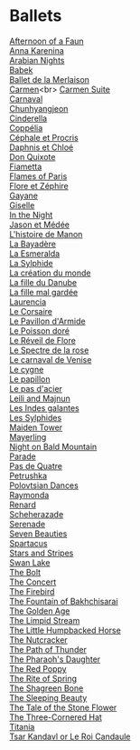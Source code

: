 # Ballets
[Afternoon of a Faun](https://en.wikipedia.org/wiki/Afternoon_of_a_Faun_(Nijinsky))<br>
[Anna Karenina](https://en.wikipedia.org/wiki/Anna_Karenina)<br>
[Arabian Nights](https://en.wikipedia.org/wiki/Arabian_Nights_(ballet))<br>
[Babek](https://en.wikipedia.org/wiki/Babek_(ballet))<br>
[Ballet de la Merlaison](https://en.wikipedia.org/wiki/Ballet_de_la_Merlaison)<br>
[Carmen](https://en.wikipedia.org/wiki/Carmen_(1949_ballet))<br>
[Carmen Suite](https://en.wikipedia.org/wiki/Carmen_Suite_(ballet))<br>
[Carnaval](https://en.wikipedia.org/wiki/Carnaval)<br>
[Chunhyangjeon](https://en.wikipedia.org/wiki/Chunhyangjeon)<br>
[Cinderella](https://en.wikipedia.org/wiki/Cinderella_(Prokofiev))<br>
[Coppélia](https://en.wikipedia.org/wiki/Copp%C3%A9lia)<br>
[Céphale et Procris](https://en.wikipedia.org/wiki/C%C3%A9phale_et_Procris_(Gr%C3%A9try))<br>
[Daphnis et Chloé](https://en.wikipedia.org/wiki/Daphnis_et_Chlo%C3%A9)<br>
[Don Quixote](https://en.wikipedia.org/wiki/Don_Quixote_(ballet))<br>
[Fiametta](https://en.wikipedia.org/wiki/Fiametta)<br>
[Flames of Paris](https://en.wikipedia.org/wiki/Flames_of_Paris)<br>
[Flore et Zéphire](https://en.wikipedia.org/wiki/Flore_et_Z%C3%A9phire)<br>
[Gayane](https://en.wikipedia.org/wiki/Gayane)<br>
[Giselle](https://en.wikipedia.org/wiki/Giselle)<br>
[In the Night](https://en.wikipedia.org/wiki/In_the_Night)<br>
[Jason et Médée](https://en.wikipedia.org/wiki/Jason_et_M%C3%A9d%C3%A9e)<br>
[L'histoire de Manon](https://en.wikipedia.org/wiki/L%27histoire_de_Manon)<br>
[La Bayadère](https://en.wikipedia.org/wiki/La_Bayad%C3%A8re)<br>
[La Esmeralda](https://en.wikipedia.org/wiki/La_Esmeralda_(ballet))<br>
[La Sylphide](https://en.wikipedia.org/wiki/La_Sylphide)<br>
[La création du monde](https://en.wikipedia.org/wiki/La_cr%C3%A9ation_du_monde)<br>
[La fille du Danube](https://en.wikipedia.org/wiki/La_fille_du_Danube)<br>
[La fille mal gardée](https://en.wikipedia.org/wiki/La_fille_mal_gard%C3%A9e)<br>
[Laurencia](https://en.wikipedia.org/wiki/Laurencia_(ballet))<br>
[Le Corsaire](https://en.wikipedia.org/wiki/Le_Corsaire)<br>
[Le Pavillon d'Armide](https://en.wikipedia.org/wiki/Le_Pavillon_d%27Armide)<br>
[Le Poisson doré](https://en.wikipedia.org/wiki/Le_Poisson_dor%C3%A9)<br>
[Le Réveil de Flore](https://en.wikipedia.org/wiki/Le_R%C3%A9veil_de_Flore)<br>
[Le Spectre de la rose](https://en.wikipedia.org/wiki/Le_Spectre_de_la_rose)<br>
[Le carnaval de Venise](https://en.wikipedia.org/wiki/Le_carnaval_de_Venise)<br>
[Le cygne](https://en.wikipedia.org/wiki/Le_cygne)<br>
[Le papillon](https://en.wikipedia.org/wiki/Le_papillon_(ballet))<br>
[Le pas d'acier](https://en.wikipedia.org/wiki/Le_pas_d%27acier_(Prokofiev))<br>
[Leili and Majnun](https://en.wikipedia.org/wiki/Leili_and_Majnun_(ballet))<br>
[Les Indes galantes](https://en.wikipedia.org/wiki/Les_Indes_galantes)<br>
[Les Sylphides](https://en.wikipedia.org/wiki/Les_Sylphides)<br>
[Maiden Tower](https://en.wikipedia.org/wiki/Maiden_Tower_(ballet))<br>
[Mayerling](https://en.wikipedia.org/wiki/Mayerling_(ballet))<br>
[Night on Bald Mountain](https://en.wikipedia.org/wiki/Night_on_Bald_Mountain)<br>
[Parade](https://en.wikipedia.org/wiki/Parade_(ballet))<br>
[Pas de Quatre](https://en.wikipedia.org/wiki/Pas_de_Quatre)<br>
[Petrushka](https://en.wikipedia.org/wiki/Petrushka_(ballet))<br>
[Polovtsian Dances](https://en.wikipedia.org/wiki/Polovtsian_Dances)<br>
[Raymonda](https://en.wikipedia.org/wiki/Raymonda)<br>
[Renard](https://en.wikipedia.org/wiki/Renard_(Stravinsky))<br>
[Scheherazade](https://en.wikipedia.org/wiki/Scheherazade)<br>
[Serenade](https://en.wikipedia.org/wiki/Serenade_(ballet))<br>
[Seven Beauties](https://en.wikipedia.org/wiki/Seven_Beauties_(ballet))<br>
[Spartacus](https://en.wikipedia.org/wiki/Spartacus_(ballet))<br>
[Stars and Stripes](https://en.wikipedia.org/wiki/Stars_and_Stripes_(ballet))<br>
[Swan Lake](https://en.wikipedia.org/wiki/Swan_Lake)<br>
[The Bolt](https://en.wikipedia.org/wiki/The_Bolt_(Shostakovich))<br>
[The Concert](https://en.wikipedia.org/wiki/The_Concert_(ballet))<br>
[The Firebird](https://en.wikipedia.org/wiki/The_Firebird)<br>
[The Fountain of Bakhchisarai](https://en.wikipedia.org/wiki/The_Fountain_of_Bakhchisarai_(ballet))<br>
[The Golden Age](https://en.wikipedia.org/wiki/The_Golden_Age_(Shostakovich))<br>
[The Limpid Stream](https://en.wikipedia.org/wiki/The_Limpid_Stream)<br>
[The Little Humpbacked Horse](https://en.wikipedia.org/wiki/The_Little_Humpbacked_Horse_(ballet))<br>
[The Nutcracker](https://en.wikipedia.org/wiki/The_Nutcracker)<br>
[The Path of Thunder](https://en.wikipedia.org/wiki/The_Path_of_Thunder_(ballet))<br>
[The Pharaoh's Daughter](https://en.wikipedia.org/wiki/The_Pharaoh%27s_Daughter)<br>
[The Red Poppy](https://en.wikipedia.org/wiki/The_Red_Poppy)<br>
[The Rite of Spring](https://en.wikipedia.org/wiki/The_Rite_of_Spring)<br>
[The Shagreen Bone](https://en.wikipedia.org/wiki/The_Shagreen_Bone)<br>
[The Sleeping Beauty](https://en.wikipedia.org/wiki/The_Sleeping_Beauty_(ballet))<br>
[The Tale of the Stone Flower](https://en.wikipedia.org/wiki/The_Tale_of_the_Stone_Flower_(Prokofiev))<br>
[The Three-Cornered Hat](https://en.wikipedia.org/wiki/The_Three-Cornered_Hat)<br>
[Titania](https://en.wikipedia.org/wiki/Titania)<br>
[Tsar Kandavl or Le Roi Candaule](https://en.wikipedia.org/wiki/Tsar_Kandavl_or_Le_Roi_Candaule)<br>
